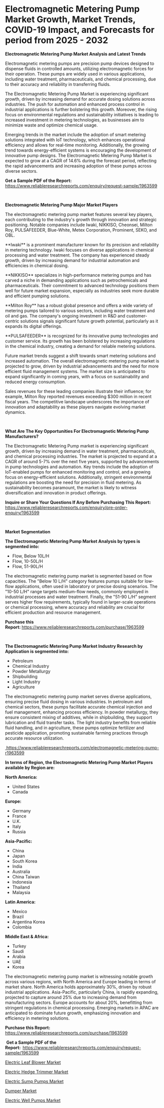<p><h1>Electromagnetic Metering Pump Market Growth, Market Trends, COVID-19 Impact, and Forecasts for period from 2025 - 2032</h1></p><p><strong>Electromagnetic Metering Pump Market Analysis and Latest Trends</strong></p>
<p><p>Electromagnetic metering pumps are precision pump devices designed to dispense fluids in controlled amounts, utilizing electromagnetic forces for their operation. These pumps are widely used in various applications, including water treatment, pharmaceuticals, and chemical processing, due to their accuracy and reliability in transferring fluids.</p><p>The Electromagnetic Metering Pump Market is experiencing significant growth, driven by increasing demand for accurate dosing solutions across industries. The push for automation and enhanced process control in industrial applications is further bolstering this growth. Moreover, the rising focus on environmental regulations and sustainability initiatives is leading to increased investment in metering technologies, as businesses aim to minimize waste and optimize chemical usage.</p><p>Emerging trends in the market include the adoption of smart metering solutions integrated with IoT technology, which enhances operational efficiency and allows for real-time monitoring. Additionally, the growing trend towards energy-efficient systems is encouraging the development of innovative pump designs. The Electromagnetic Metering Pump Market is expected to grow at a CAGR of 14.6% during the forecast period, reflecting the rapid advancements and increasing adoption of these pumps across diverse sectors.</p></p>
<p><strong>Get a Sample PDF of the Report:&nbsp;</strong> <a href="https://www.reliableresearchreports.com/enquiry/request-sample/1963599?utm_campaign=40&utm_medium=2&utm_source=Github&utm_content=ia&utm_term=19022025&utm_id=electromagnetic-metering-pump">https://www.reliableresearchreports.com/enquiry/request-sample/1963599</a></p>
<p>&nbsp;</p>
<p><strong>Electromagnetic Metering Pump Major Market Players</strong></p>
<p><p>The electromagnetic metering pump market features several key players, each contributing to the industry's growth through innovation and strategic positioning. Notable companies include Iwaki, NIKKISO, Cheonsei, Milton Roy, PULSAFEEDER, Blue-White, Metex Corporation, Prominent, SEKO, and OBL.</p><p>**Iwaki** is a prominent manufacturer known for its precision and reliability in metering technology. Iwaki focuses on diverse applications in chemical processing and water treatment. The company has experienced steady growth, driven by increasing demand for industrial automation and efficiencies in chemical dosing.</p><p>**NIKKISO** specializes in high-performance metering pumps and has carved a niche in demanding applications such as petrochemicals and pharmaceuticals. Their commitment to advanced technology positions them well for future market expansion, especially as industries seek more durable and efficient pumping solutions.</p><p>**Milton Roy** has a robust global presence and offers a wide variety of metering pumps tailored to various sectors, including water treatment and oil and gas. The company's ongoing investment in R&D and customer-centric solutions signals significant future growth potential, particularly as it expands its digital offerings.</p><p>**PULSAFEEDER** is recognized for its innovative pump technologies and customer service. Its growth has been bolstered by increasing regulations in the chemical industry, creating a demand for reliable metering solutions.</p><p>Future market trends suggest a shift towards smart metering solutions and increased automation. The overall electromagnetic metering pump market is projected to grow, driven by industrial advancements and the need for more efficient fluid management systems. The market size is anticipated to expand significantly in coming years, with a focus on sustainability and reduced energy consumption.</p><p>Sales revenues for these leading companies illustrate their influence; for example, Milton Roy reported revenues exceeding $300 million in recent fiscal years. The competitive landscape underscores the importance of innovation and adaptability as these players navigate evolving market dynamics.</p></p>
<p>&nbsp;</p>
<p><strong>What Are The Key Opportunities For Electromagnetic Metering Pump Manufacturers?</strong></p>
<p><p>The Electromagnetic Metering Pump market is experiencing significant growth, driven by increasing demand in water treatment, pharmaceuticals, and chemical processing industries. The market is projected to expand at a CAGR of around 5-7% over the next five years, supported by advancements in pump technologies and automation. Key trends include the adoption of IoT-enabled pumps for enhanced monitoring and control, and a growing focus on energy-efficient solutions. Additionally, stringent environmental regulations are boosting the need for precision in fluid metering. As sustainability becomes paramount, the market is likely to witness diversification and innovation in product offerings.</p></p>
<p><strong>Inquire or Share Your Questions If Any Before Purchasing This Report:</strong> <a href="https://www.reliableresearchreports.com/enquiry/pre-order-enquiry/1963599?utm_campaign=40&utm_medium=2&utm_source=Github&utm_content=ia&utm_term=19022025&utm_id=electromagnetic-metering-pump">https://www.reliableresearchreports.com/enquiry/pre-order-enquiry/1963599</a></p>
<p>&nbsp;</p>
<p><strong>Market Segmentation</strong></p>
<p><strong>The Electromagnetic Metering Pump Market Analysis by types is segmented into:</strong></p>
<p><ul><li>Flow, Below 10L/H</li><li>Flow, 10-50L/H</li><li>Flow, 51-90L/H</li></ul></p>
<p><p>The electromagnetic metering pump market is segmented based on flow capacities. The "Below 10 L/H" category features pumps suitable for low-flow applications, often used in laboratory or precise dosing scenarios. The "10-50 L/H" range targets medium-flow needs, commonly employed in industrial processes and water treatment. Finally, the "51-90 L/H" segment serves higher flow requirements, typically found in larger-scale operations or chemical processing, where accuracy and reliability are crucial for efficient production and resource management.</p></p>
<p><strong>Purchase this Report:&nbsp;</strong><a href="https://www.reliableresearchreports.com/purchase/1963599?utm_campaign=40&utm_medium=2&utm_source=Github&utm_content=ia&utm_term=19022025&utm_id=electromagnetic-metering-pump">https://www.reliableresearchreports.com/purchase/1963599</a></p>
<p>&nbsp;</p>
<p><strong>The Electromagnetic Metering Pump Market Industry Research by Application is segmented into:</strong></p>
<p><ul><li>Petroleum</li><li>Chemical Industry</li><li>Powder Metallurgy</li><li>Shipbuilding</li><li>Light Industry</li><li>Agriculture</li></ul></p>
<p><p>The electromagnetic metering pump market serves diverse applications, ensuring precise fluid dosing in various industries. In petroleum and chemical sectors, these pumps facilitate accurate chemical injection and fuel management, enhancing process efficiency. In powder metallurgy, they ensure consistent mixing of additives, while in shipbuilding, they support lubrication and fluid transfer tasks. The light industry benefits from reliable fluid handling, and in agriculture, these pumps optimize fertilizer and pesticide application, promoting sustainable farming practices through accurate resource utilization.</p></p>
<p><a href="https://www.reliableresearchreports.com/electromagnetic-metering-pump-r1963599?utm_campaign=40&utm_medium=2&utm_source=Github&utm_content=ia&utm_term=19022025&utm_id=electromagnetic-metering-pump">&nbsp;https://www.reliableresearchreports.com/electromagnetic-metering-pump-r1963599</a></p>
<p><strong>In terms of Region, the Electromagnetic Metering Pump Market Players available by Region are:</strong></p>
<p>
    <p> <strong> North America: </strong>
        <ul>
            <li>United States</li>
            <li>Canada</li>
        </ul>
        </p> 
    <p> <strong> Europe: </strong>
        <ul>
            <li>Germany</li>
            <li>France</li>
            <li>U.K.</li>
            <li>Italy</li>
            <li>Russia</li>
        </ul>
        </p> 
    <p> <strong> Asia-Pacific: </strong>
        <ul>
            <li>China</li>
            <li>Japan</li>
            <li>South Korea</li>
            <li>India</li>
            <li>Australia</li>
            <li>China Taiwan</li>
            <li>Indonesia</li>
            <li>Thailand</li>
            <li>Malaysia</li>
        </ul>
        </p> 
    <p> <strong> Latin America: </strong>
        <ul>
            <li>Mexico</li>
            <li>Brazil</li>
            <li>Argentina Korea</li>
            <li>Colombia</li>
        </ul>
        </p> 
    <p> <strong> Middle East & Africa: </strong>
        <ul>
            <li>Turkey</li>
            <li>Saudi</li>
            <li>Arabia</li>
            <li>UAE</li>
            <li>Korea</li>
        </ul>
    </p>
    </p>
<p><p>The electromagnetic metering pump market is witnessing notable growth across various regions, with North America and Europe leading in terms of market share. North America holds approximately 30%, driven by robust industrial applications. Asia-Pacific, particularly China, is rapidly expanding, projected to capture around 25% due to increasing demand from manufacturing sectors. Europe accounts for about 20%, benefitting from stringent regulations in chemical processing. Emerging markets in APAC are anticipated to dominate future growth, emphasizing innovation and efficiency in metering solutions.</p></p>
<p><strong>Purchase this Report: </strong><a href="https://www.reliableresearchreports.com/purchase/1963599?utm_campaign=40&utm_medium=2&utm_source=Github&utm_content=ia&utm_term=19022025&utm_id=electromagnetic-metering-pump">https://www.reliableresearchreports.com/purchase/1963599</a></p>
<p>&nbsp;<strong>Get a Sample PDF of the Report:&nbsp;&nbsp;</strong><a href="https://www.reliableresearchreports.com/enquiry/request-sample/1963599?utm_campaign=40&utm_medium=2&utm_source=Github&utm_content=ia&utm_term=19022025&utm_id=electromagnetic-metering-pump">https://www.reliableresearchreports.com/enquiry/request-sample/1963599</a></p>
<p><strong></strong></p>
<p><p><a href="https://github.com/daphnyvashdi/Market-Research-Report-List-1/blob/main/electric-leaf-blower-market.md?utm_campaign=40&utm_medium=2&utm_source=Github&utm_content=ia&utm_term=19022025&utm_id=electromagnetic-metering-pump">Electric Leaf Blower Market</a></p><p><a href="https://github.com/giblydirani3/Market-Research-Report-List-1/blob/main/electric-hedge-trimmer-market.md?utm_campaign=40&utm_medium=2&utm_source=Github&utm_content=ia&utm_term=19022025&utm_id=electromagnetic-metering-pump">Electric Hedge Trimmer Market</a></p><p><a href="https://github.com/ijffseandy/Market-Research-Report-List-1/blob/main/electric-sump-pumps-market.md?utm_campaign=40&utm_medium=2&utm_source=Github&utm_content=ia&utm_term=19022025&utm_id=electromagnetic-metering-pump">Electric Sump Pumps Market</a></p><p><a href="https://github.com/voigttyagi/Market-Research-Report-List-1/blob/main/dumper-market.md?utm_campaign=40&utm_medium=2&utm_source=Github&utm_content=ia&utm_term=19022025&utm_id=electromagnetic-metering-pump">Dumper Market</a></p><p><a href="https://github.com/sderolza/Market-Research-Report-List-1/blob/main/electric-well-pumps-market.md?utm_campaign=40&utm_medium=2&utm_source=Github&utm_content=ia&utm_term=19022025&utm_id=electromagnetic-metering-pump">Electric Well Pumps Market</a></p></p>